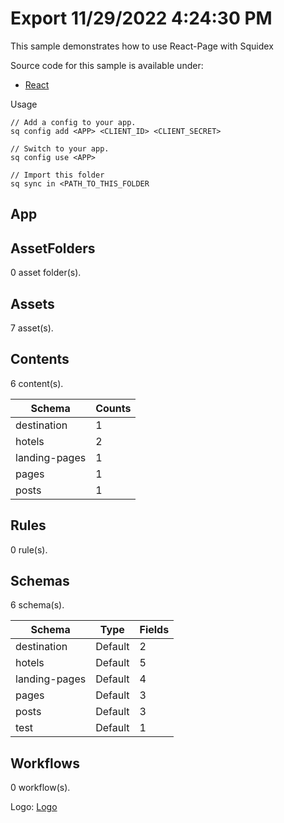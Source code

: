 # Export 11/29/2022 4:24:30 PM

This sample demonstrates how to use React-Page with Squidex

Source code for this sample is available under: 

* [React](https://github.com/Squidex/squidex-samples/tree/master/jscript/react/sample-compose)

Usage

```
// Add a config to your app.
sq config add <APP> <CLIENT_ID> <CLIENT_SECRET>

// Switch to your app.
sq config use <APP>

// Import this folder
sq sync in <PATH_TO_THIS_FOLDER
```

## App

## AssetFolders

0 asset folder(s).

## Assets

7 asset(s).

## Contents

6 content(s).

| Schema        | Counts |
| ------------- | ------ |
| destination   | 1      |
| hotels        | 2      |
| landing-pages | 1      |
| pages         | 1      |
| posts         | 1      |

## Rules

0 rule(s).

## Schemas

6 schema(s).

| Schema        | Type    | Fields |
| ------------- | ------- | ------ |
| destination   | Default | 2      |
| hotels        | Default | 5      |
| landing-pages | Default | 4      |
| pages         | Default | 3      |
| posts         | Default | 3      |
| test          | Default | 1      |

## Workflows

0 workflow(s).

Logo: [Logo](../_images/add-template.svg)

